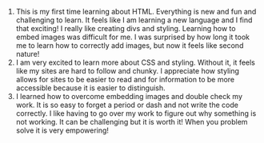 1. This is my first time learning about HTML. Everything is new and fun and challenging to learn. It feels like I am learning a new language and I find that exciting! I really like creating divs and styling. Learning how to embed images was difficult for me. I was surprised by how long it took me to learn how to correctly add images, but now it feels like second nature!
2. I am very excited to learn more about CSS and styling. Without it, it feels like my sites are hard to follow and chunky. I appreciate how styling allows for sites to be easier to read and for information to be more accessible because it is easier to distinguish.
3. I learned how to overcome embedding images and double check my work. It is so easy to forget a period or dash and not write the code correctly. I like having to go over my work to figure out why something is not working. It can be challenging but it is worth it! When you problem solve it is very empowering! 
